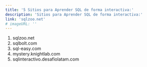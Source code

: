 ```yaml
---
title: '5 Sitios para Aprender SQL de forma interactiva:'
description: 'Sitios para Aprender SQL de forma interactiva:'
link: 'sqlzoo․net'
# imageURL: ''
---
```

1. sqlzoo․net
2. sqlbolt․com
3. sql-easy․com
4. mystery․knightlab․com
5. sqlinteractivo.desafiolatam․com
